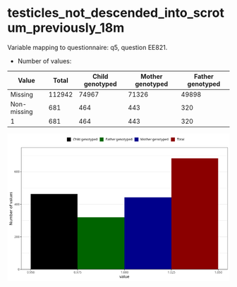 # testicles_not_descended_into_scrotum_previously_18m
Variable mapping to questionnaire: q5, question EE821.
- Number of values:

| Value | Total | Child genotyped | Mother genotyped | Father genotyped |
| ----- | ----- | --------------- | ---------------- | ---------------- |
| Missing | 112942 | 74967 | 71326 | 49898 |
| Non-missing | 681 | 464 | 443 | 320 |
| 1 | 681 | 464 | 443 | 320 |



![](testicles_not_descended_into_scrotum_previously_18m_n.png)



